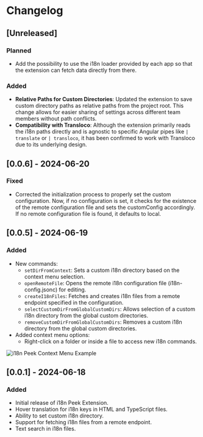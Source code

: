 # Changelog

## [Unreleased]
### Planned
- Add the possibility to use the i18n loader provided by each app so that the extension can fetch data directly from there.

### Added
- **Relative Paths for Custom Directories**: Updated the extension to save custom directory paths as relative paths from the project root. This change allows for easier sharing of settings across different team members without path conflicts.
- **Compatibility with Transloco**: Although the extension primarily reads the i18n paths directly and is agnostic to specific Angular pipes like `| translate` or `| transloco`, it has been confirmed to work with Transloco due to its underlying design.


## [0.0.6] - 2024-06-20
### Fixed
- Corrected the initialization process to properly set the custom configuration. Now, if no configuration is set, it checks for the existence of the remote configuration file and sets the customConfig accordingly. If no remote configuration file is found, it defaults to local.

## [0.0.5] - 2024-06-19
### Added
- New commands:
  - `setDirFromContext`: Sets a custom i18n directory based on the context menu selection.
  - `openRemoteFile`: Opens the remote i18n configuration file (i18n-config.jsonc) for editing.
  - `createI18nFiles`: Fetches and creates i18n files from a remote endpoint specified in the configuration.
  - `selectCustomDirFromGlobalCustomDirs`: Allows selection of a custom i18n directory from the global custom directories.
  - `removeCustomDirFromGlobalCustomDirs`: Removes a custom i18n directory from the global custom directories.
- Added context menu options:
  - Right-click on a folder or inside a file to access new i18n commands.

![i18n Peek Context Menu Example](https://raw.githubusercontent.com/RockyCott/i18n-peek/master/assets/context-menu.png)

## [0.0.1] - 2024-06-18
### Added
- Initial release of i18n Peek Extension.
- Hover translation for i18n keys in HTML and TypeScript files.
- Ability to set custom i18n directory.
- Support for fetching i18n files from a remote endpoint.
- Text search in i18n files.